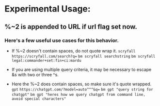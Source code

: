 # Experimental Usage:

## %~2 is appended to URL if url flag set now.

### Here's a few useful use cases for this behavior.
* If %~2 doesn't contain spaces, do not quote wrap it.
`scryfall` `https://scryfall.com/search?q=` `bm scryfall searchstring`
`bm scryfall legal:commander+set:fin+ci:mardu`

* If you are using multiple query criteria, it may be necessary to escape &s with two or three ^s.
* Here the %~2 does contain spaces, so make sure it's quote wrapped. 
`gpt` `https://chatgpt.com/?model=auto^^^&q=` `bm gpt "query string for chatgpt"`
`bm gpt "heres how we query chatgpt from command line, avoid special characters"`
